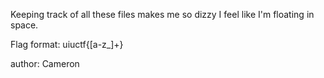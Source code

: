 Keeping track of all these files makes me so dizzy I feel like I'm floating in space.

Flag format: uiuctf{[a-z_]+}

author: Cameron

